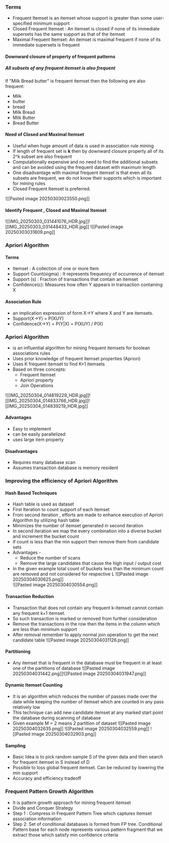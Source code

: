 ### Terms
- Frequent Itemset is an itemset whose support is greater than some user-specified minimum support
- Closed Frequent Itemset : An itemset is closed if none of its immediate supersets has the same support as that of the itemset
- Maximal Frequent Itemset: An itemset is maximal frequent if none of its immediate supersets is frequent

#### Downward closure of property of frequent patterns

##### All subsets of any frequent itemset is also frequent

If "Milk Bread butter" is frequent itemset then the following are also frequent:
- Milk
- butter
- bread
- Milk Bread
- Milk Butter
- Bread Butter

#### Need of Closed and Maximal Itemset
- Useful when huge amount of data is used in association rule mining
- If length of frequent set is **k** then by downward closure property all of its 2^k subset are also frequent
- Computationally expensive and no need to find the additional subsets and can be avoided using the frequent dataset with maximum length
- One disadvantage with maximal frequent itemset is that even all its subsets are frequent, we do not know their supports which is important for mining rules
- Closed Frequent Itemset is preferred.

![[Pasted image 20250303023550.png]]


#### Identify Frequent , Closed and Maximal Itemset
![[IMG_20250303_031441076_HDR.jpg]]![[IMG_20250303_031448433_HDR.jpg]]
![[Pasted image 20250303031809.png]]


### Apriori Algorithm

#### Terms
- Itemset : A collection of one or more Item
- Support Count(sigma) : It represents frequency of occurrence of itemset
- Support (s) : Fraction of transactions that contain an itemset
- Confidence(c): Measures how often Y appears in transaction containing X
#### Association Rule
- an implication expression of form X->Y where X and Y are itemsets.
- Support(X->Y) = P(XUY)
- Confidence(X->Y) = P(Y|X) = P(XUY) / P(X)

### Apriori Algorithm
- is an influential algorithm for mining frequent itemsets for boolean associations rules
- Uses prior knowledge of frequent itemset properties (Apriori)
- Uses  K frequent itemset to find K+1 itemsets
- Based on three concepts:
	- Frequent Itemset
	- Apriori property
	- Join Operations
	
![[IMG_20250304_014819229_HDR.jpg]]![[IMG_20250304_014833766_HDR.jpg]]![[IMG_20250304_014839219_HDR.jpg]]

#### Advantages
- Easy to implement
- can be easily parallelized
- uses large item property

#### Disadvantages
- Requires many database scan
- Assumes transaction database is memory resident



### Improving the efficiency of Apriori Algorithm

#### Hash Based Techniques
- Hash table is used as dataset
- First Iteration to count support of each itemset
- From second iteration , efforts are made to enhance execution of Apriori Algorithm by utilizing hash table
- Minimizes the number of itemset generated in second iteration
- In second iteration we map the every combination into a diverse bucket and increment the bucket count
- if count is less than the min support then remove them from candidate sets
- Advantages - 
	- Reduce the number of scans
	- Remove the large candidates that cause the high input / output  cost
- In the given example total count of buckets less than the minimum count are removed and not considered for respective L
![[Pasted image 20250304030625.png]]		
![[Pasted image 20250304030554.png]]
	
#### Transaction Reduction
- Transaction that does not contain any frequent k-itemset cannot contain any frequent k+1 itemset.
- So such transaction is marked or removed from further consideration
- Remove the transactions in the row then the items in the column which are less than minimum support
- After removal remember to apply normal join operation to get the next candidate table
![[Pasted image 20250304031126.png]]

#### Partitioning 
- Any itemset that is frequent in the database must be frequent in at least one of the partitions of database
![[Pasted image 20250304031442.png]]![[Pasted image 20250304031947.png]]
#### Dynamic Itemset Counting
- It is an algorithm which reduces the number of passes made over the date while keeping the number of itemset which are counted in any pass relatively low
- This technique can add new candidate itemset at any marked start point the database during scanning of database
- Given example M = 2 means 2 partition of dataset
![[Pasted image 20250304032635.png]]
![[Pasted image 20250304032559.png]]
![[Pasted image 20250304032903.png]]
#### Sampling
- Basic Idea is to pick random sample S of the given data and then search for frequent itemset in S instead of D
- Possible to loss global frequent itemset. Can be reduced by lowering the min support
- Accuracy and efficiency tradeoff



### Frequent Pattern Growth Algorithm
- It is pattern growth approach for mining frequent itemset
- Divide and Conquer Strategy
- Step 1 : Compress in Frequent Pattern Tree which captures itemset association information
- Step 2: Set of conditional databases is formed from FP tree. Conditional Pattern base for each node represents various pattern fragment that we extract those which satisfy min confidence criteria